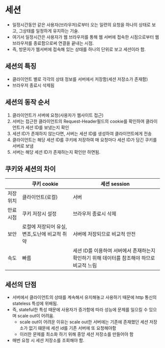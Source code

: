 # 세션
  - 일정시간동안 같은 사용자(브라우저)로부터 오는 일련의 요청을 하나의 상태로 보고, 그상태를 일정하게 유지하는 기술.
  - 여기서 일정시간은 사용자가 웹 브라우저를 통해 웹 서버에 접속한 시점으로부터 웹 브라우저를 종료함으로써 연결을 끝내는 시점.
  - 즉, 방문자가 웹서버에 접속해 있는 상태를 하나의 단위로 보고 세션이라 함.

## 세션의 특징
  - 클라이언트 별로 각각의 상태 정보를 서버에서 저장함(세션 저장소가 존재함)
  - 브라우저 종료시 삭제됨

## 세션의 동작 순서
  1. 클라이언트가 서버에 요청(사용자가 웹사이트 접근)
  2. 서버는 접근한 클라이언트의 Request-Header필드의 cookie를 확인하여 클라이언트가 세션 ID를 보냈는지 확인
  3. 세션 ID가 존재하지 않는다면, 서버는 세션 ID를 생성하여 클라이언트에게 전송
  4. 클라이언트는 해당 세션 ID를 쿠키에 저장하여 매 요청마다 세션 ID가 담긴 쿠키를 서버로 보냄
  5. 서버는 해당 세션 ID가 존재하는지 확인만 하면됨.

## 쿠키와 세션의 차이

  ||쿠키 cookie|세션 session|
  |----|---|---|
  |저장위치|클라이언트(로컬)|서버|
  |만료시점|쿠키 저장시 설정|브라우저 종료시 삭제|
  |보안|로컬에 저장되어 유실,변조,도난에 비교적 취약|서버에 저장되므로 비교적 안전|
  |속도|빠름|세션 ID를 이용하여 서버에서 존재하는지 확인하기 위해 데이터를 참조해야 하므로 비교적 느림|

## 세선의 단점
  - 서버에서 클라이언트의 상태를 계속해서 유지해놓고 사용하기 때문에 http 통신의 stateless 특성에 위배됨.
  - 즉, stateful한 특성 때문에 사용자가 증가함에 따라 성능에 문제를 일으킬 수 있으며 scale out이 어려움.
    - scale out이 어려운 이유는 scale out한 서버에는 기존에 존재했던 세션 저장소가 없기 떄문에 세션 id를 기존 서버에 또 요청해야함
    - 이러한 문제를 최소화 하기 위해 중앙 세션 저장소를 만들어야 함
  - 매번 요청 시 세션 저장소를 조회해야 함.
